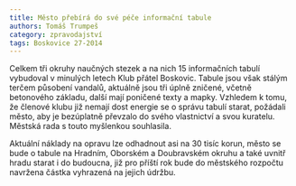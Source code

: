 ```yaml
---
title: Město přebírá do své péče informační tabule
authors: Tomáš Trumpeš
category: zpravodajství
tags: Boskovice 27-2014 
---
```


Celkem tři okruhy naučných stezek a na nich 15 informačních tabulí vybudoval v minulých letech Klub přátel Boskovic. Tabule jsou však stálým terčem působení vandalů, aktuálně jsou tři úplně zničené, včetně betonového základu, další mají poničené texty a mapky. Vzhledem k tomu, že členové klubu již nemají dost energie se o správu tabulí starat, požádali město, aby je bezúplatně převzalo do svého vlastnictví a svou kuratelu. Městská rada s touto myšlenkou souhlasila.

Aktuální náklady na opravu lze odhadnout asi na 30 tisíc korun, město se bude o tabule na Hradním, Oborském a Doubravském okruhu a také uvnitř hradu starat i do budoucna, již pro příští rok bude do městského rozpočtu navržena částka vyhrazená na jejich údržbu.